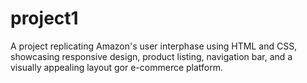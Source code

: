 # project1
A project replicating Amazon's user interphase using HTML and CSS, showcasing responsive design, product listing, navigation bar, and a visually appealing layout gor e-commerce platform.
